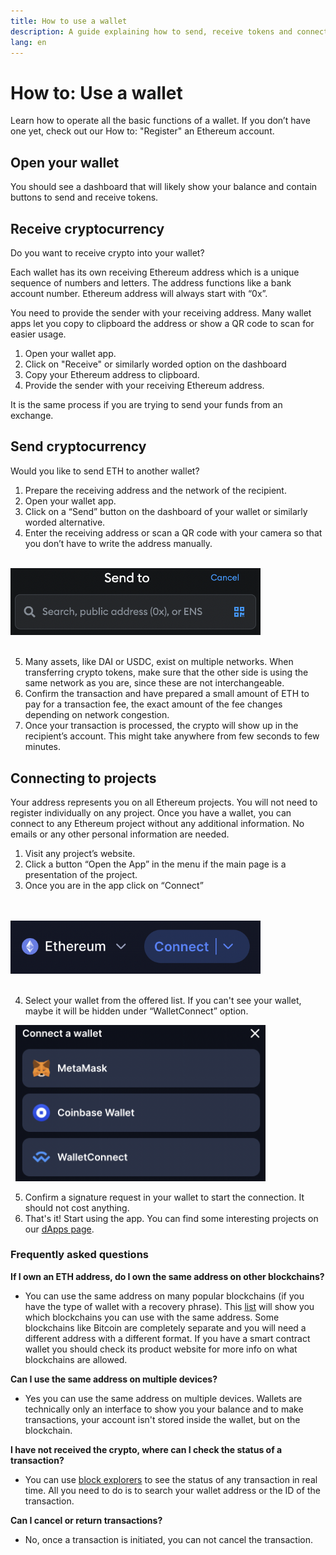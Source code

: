 ```yaml
---
title: How to use a wallet
description: A guide explaining how to send, receive tokens and connect to web3 projects.
lang: en
---
```


# How to: Use a wallet

Learn how to operate all the basic functions of a wallet. If you don’t have one yet, check out our How to: "Register" an Ethereum account.

## Open your wallet

You should see a dashboard that will likely show your balance and contain buttons to send and receive tokens. 

## Receive cryptocurrency

Do you want to receive crypto into your wallet?

Each wallet has its own receiving Ethereum address which is a unique sequence of numbers and letters. The address functions like a bank account number. Ethereum address will always start with “0x”.

You need to provide the sender with your receiving address. Many wallet apps let you copy to clipboard the address or show a QR code to scan for easier usage. 

1. Open your wallet app.
2. Click on "Receive" or similarly worded option on the dashboard
3. Copy your Ethereum address to clipboard.
4. Provide the sender with your receiving Ethereum address.

It is the same process if you are trying to send your funds from an exchange.

## Send cryptocurrency

Would you like to send ETH to another wallet? 

1. Prepare the receiving address and the network of the recipient.
2. Open your wallet app.
3. Click on a “Send” button on the dashboard of your wallet or similarly worded alternative.  
4. Enter the receiving address or scan a QR code with your camera so that you don’t have to write the address manually.
<br/><br/>
<img src="./send.png" width="400" alt="Send field for crypto address"/>
<br/><br/>

5. Many assets, like DAI or USDC, exist on multiple networks. When transferring crypto tokens, make sure that the other side is using the same network as you are, since these are not interchangeable.
6. Confirm the transaction and have prepared a small amount of ETH to pay for a transaction fee, the exact amount of the fee changes depending on network congestion. 
7. Once your transaction is processed, the crypto will show up in the recipient’s account. This might take anywhere from few seconds to few minutes.

## Connecting to projects

Your address represents you on all Ethereum projects. You will not need to register individually on any project. Once you have a wallet, you can connect to any Ethereum project without any additional information. No emails or any other personal information are needed.

1. Visit any project’s website.
2. Click a button “Open the App” in the menu if the main page is a presentation of the project. 
3. Once you are in the app click on “Connect”

<br/><br/>
<img src="./connect1.png" width="400" alt="Button allowing user to connect to the website with a wallet"/>
<br/><br/>

4. Select your wallet from the offered list. If you can't see your wallet, maybe it will be hidden under “WalletConnect” option.

&nbsp;
<img src="./connect2.png" width="400" alt="Selecting from a list of wallets to connect with"/>
&nbsp;

5. Confirm a signature request in your wallet to start the connection. It should not cost anything.
6. That's it! Start using the app. You can find some interesting projects on our [dApps page](/dapps/#explore).

### Frequently asked questions

**If I own an ETH address, do I own the same address on other blockchains?**

- You can use the same address on many popular blockchains (if you have the type of wallet with a recovery phrase). This [list](https://chainlist.org/) will show you which blockchains you can use with the same address. Some blockchains like Bitcoin are completely separate and you will need a different address with a different format. If you have a smart contract wallet you should check its product website for more info on what blockchains are allowed.

**Can I use the same address on multiple devices?**

- Yes you can use the same address on multiple devices. Wallets are technically only an interface to show you your balance and to make transactions, your account isn't stored inside the wallet, but on the blockchain.

**I have not received the crypto, where can I check the status of a transaction?**

- You can use [block explorers](https://ethereum.org/en/developers/docs/data-and-analytics/block-explorers/) to see the status of any transaction in real time. All you need to do is to search your wallet address or the ID of the transaction.

**Can I cancel or return transactions?**

- No, once a transaction is initiated, you can not cancel the transaction.
